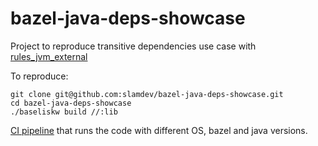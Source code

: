 # bazel-java-deps-showcase

Project to reproduce transitive dependencies use case with [rules_jvm_external](https://github.com/bazelbuild/rules_jvm_external)

To reproduce:

```shell script
git clone git@github.com:slamdev/bazel-java-deps-showcase.git
cd bazel-java-deps-showcase
./baseliskw build //:lib
```

[CI pipeline](https://github.com/slamdev/bazel-java-deps-showcase/actions/workflows/build.yaml) that runs the code
with different OS, bazel and java versions.
